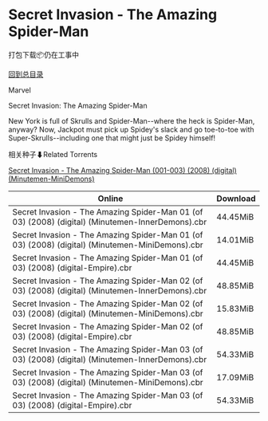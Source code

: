 # Secret Invasion - The Amazing Spider-Man

打包下载📦仍在工事中

[回到总目录](/Catalogs.md)

Marvel

Secret Invasion: The Amazing Spider-Man

New York is full of Skrulls and Spider-Man--where the heck is Spider-Man, anyway? Now, Jackpot must pick up Spidey's slack and go toe-to-toe with Super-Skrulls--including one that might just be Spidey himself!





相关种子⬇Related Torrents

[Secret Invasion - The Amazing Spider-Man (001-003) (2008) (digital) (Minutemen-MiniDemons)](https://github.com/alicewish/markdown/blob/master/torrent/Secret-Invasion---The-Amazing-Spider-Man--001-003---2008---digital---Minutemen-MiniDemons.md)

Online | Download
--- | ---
Secret Invasion - The Amazing Spider-Man 01 (of 03) (2008) (digital) (Minutemen-InnerDemons).cbr | 44.45MiB
Secret Invasion - The Amazing Spider-Man 01 (of 03) (2008) (digital) (Minutemen-MiniDemons).cbr | 14.01MiB
Secret Invasion - The Amazing Spider-Man 01 (of 03) (2008) (digital-Empire).cbr | 44.45MiB
Secret Invasion - The Amazing Spider-Man 02 (of 03) (2008) (digital) (Minutemen-InnerDemons).cbr | 48.85MiB
Secret Invasion - The Amazing Spider-Man 02 (of 03) (2008) (digital) (Minutemen-MiniDemons).cbr | 15.83MiB
Secret Invasion - The Amazing Spider-Man 02 (of 03) (2008) (digital-Empire).cbr | 48.85MiB
Secret Invasion - The Amazing Spider-Man 03 (of 03) (2008) (digital) (Minutemen-InnerDemons).cbr | 54.33MiB
Secret Invasion - The Amazing Spider-Man 03 (of 03) (2008) (digital) (Minutemen-MiniDemons).cbr | 17.09MiB
Secret Invasion - The Amazing Spider-Man 03 (of 03) (2008) (digital-Empire).cbr | 54.33MiB
